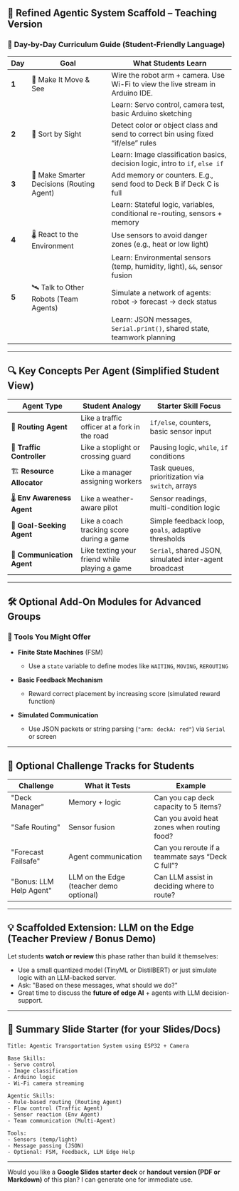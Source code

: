 

## 🧭 Refined Agentic System Scaffold – Teaching Version

### 🔹 **Day-by-Day Curriculum Guide** (Student-Friendly Language)

| **Day** | **Goal**                                  | **What Students Learn**                                                          |
| ------- | ----------------------------------------- | -------------------------------------------------------------------------------- |
| **1**   | 🤖 Make It Move & See                     | Wire the robot arm + camera. Use Wi-Fi to view the live stream in Arduino IDE.   |
|         |                                           | Learn: Servo control, camera test, basic Arduino sketching                       |
| **2**   | 🎯 Sort by Sight                          | Detect color or object class and send to correct bin using fixed “if/else” rules |
|         |                                           | Learn: Image classification basics, decision logic, intro to `if`, `else if`     |
| **3**   | 🧠 Make Smarter Decisions (Routing Agent) | Add memory or counters. E.g., send food to Deck B if Deck C is full              |
|         |                                           | Learn: Stateful logic, variables, conditional re-routing, sensors + memory       |
| **4**   | 🌡 React to the Environment               | Use sensors to avoid danger zones (e.g., heat or low light)                      |
|         |                                           | Learn: Environmental sensors (temp, humidity, light), `&&`, sensor fusion        |
| **5**   | 🛰 Talk to Other Robots (Team Agents)     | Simulate a network of agents: robot → forecast → deck status                     |
|         |                                           | Learn: JSON messages, `Serial.print()`, shared state, teamwork planning          |

---

## 🔍 Key Concepts Per Agent (Simplified Student View)

| **Agent Type**             | **Student Analogy**                           | **Starter Skill Focus**                                |
| -------------------------- | --------------------------------------------- | ------------------------------------------------------ |
| 🧭 **Routing Agent**       | Like a traffic officer at a fork in the road  | `if/else`, counters, basic sensor input                |
| 🚦 **Traffic Controller**  | Like a stoplight or crossing guard            | Pausing logic, `while`, `if` conditions                |
| 🏗 **Resource Allocator**  | Like a manager assigning workers              | Task queues, prioritization via `switch`, arrays       |
| 🌡 **Env Awareness Agent** | Like a weather-aware pilot                    | Sensor readings, multi-condition logic                 |
| 🎯 **Goal-Seeking Agent**  | Like a coach tracking score during a game     | Simple feedback loop, `goals`, adaptive thresholds     |
| 📡 **Communication Agent** | Like texting your friend while playing a game | `Serial`, shared JSON, simulated inter-agent broadcast |

---

## 🛠 Optional Add-On Modules for Advanced Groups

### 🧰 Tools You Might Offer

* **Finite State Machines** (FSM)

  * Use a `state` variable to define modes like `WAITING`, `MOVING`, `REROUTING`
* **Basic Feedback Mechanism**

  * Reward correct placement by increasing score (simulated reward function)
* **Simulated Communication**

  * Use JSON packets or string parsing (`"arm: deckA: red"`) via `Serial` or screen

---

## 🧪 Optional Challenge Tracks for Students

| **Challenge**           | **What it Tests**                       | **Example**                                       |
| ----------------------- | --------------------------------------- | ------------------------------------------------- |
| "Deck Manager"          | Memory + logic                          | Can you cap deck capacity to 5 items?             |
| "Safe Routing"          | Sensor fusion                           | Can you avoid heat zones when routing food?       |
| "Forecast Failsafe"     | Agent communication                     | Can you reroute if a teammate says “Deck C full”? |
| "Bonus: LLM Help Agent" | LLM on the Edge (teacher demo optional) | Can LLM assist in deciding where to route?        |

---

## 💡 Scaffolded Extension: **LLM on the Edge** (Teacher Preview / Bonus Demo)

Let students **watch or review** this phase rather than build it themselves:

* Use a small quantized model (TinyML or DistilBERT) or just simulate logic with an LLM-backed server.
* Ask: "Based on these messages, what should we do?"
* Great time to discuss the **future of edge AI** + agents with LLM decision-support.

---

## 📘 Summary Slide Starter (for your Slides/Docs)

```
Title: Agentic Transportation System using ESP32 + Camera

Base Skills:
- Servo control
- Image classification
- Arduino logic
- Wi-Fi camera streaming

Agentic Skills:
- Rule-based routing (Routing Agent)
- Flow control (Traffic Agent)
- Sensor reaction (Env Agent)
- Team communication (Multi-Agent)

Tools:
- Sensors (temp/light)
- Message passing (JSON)
- Optional: FSM, Feedback, LLM Edge Help
```

---

Would you like a **Google Slides starter deck** or **handout version (PDF or Markdown)** of this plan? I can generate one for immediate use.
